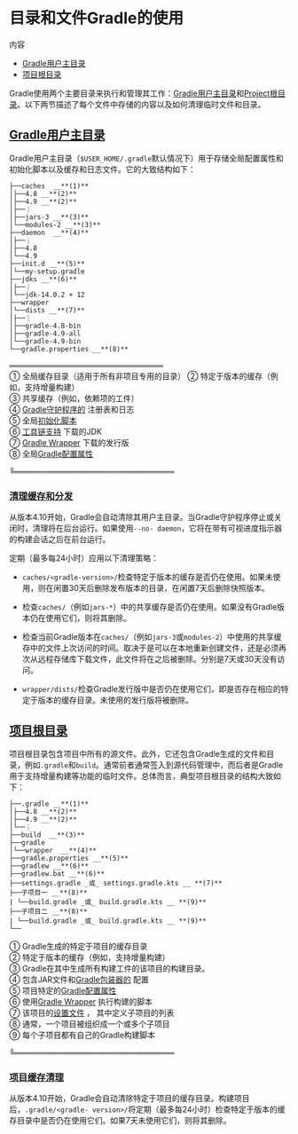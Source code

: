 # 目录和文件Gradle的使用


内容

  * [Gradle用户主目录](#Gradle用户主目录)
  * [项目根目录](#项目根目录)

Gradle使用两个主要目录来执行和管理其工作：[Gradle用户主目录](#Gradle用户主目录)和[Project根目录](#项目根目录)。以下两节描述了每个文件中存储的内容以及如何清理临时文件和目录。

## [Gradle用户主目录](#Gradle用户主目录)

Gradle用户主目录（`$USER_HOME/.gradle`默认情况下）用于存储全局配置属性和初始化脚本以及缓存和日志文件。它的大致结构如下：

    
    
    ├──caches  __**(1)**
    │├──4.8 __**(2)**
    │├──4.9 __**(2)**
    │├──⋮
    │├──jars-3 __**(3)**
    │└──modules-2 __**(3)**
    ├──daemon  __**(4)**
    │├──⋮
    │├──4.8
    │└──4.9
    ├──init.d __**(5)**
    │└──my-setup.gradle
    ├──jdks __**(6)**
    │├──⋮
    │└──jdk-14.0.2 + 12
    ├──wrapper
    │└──dists __**(7)**
    │├──⋮
    │├──gradle-4.8-bin
    │├──gradle-4.9-all
    │└──gradle-4.9-bin
    └──gradle.properties __**(8)**
    
════════════════════════════    
①  全局缓存目录（适用于所有非项目专用的目录） 
②  特定于版本的缓存（例如，支持增量构建）  
③  共享缓存（例如，依赖项的工件）  
④ [Gradle守护程序的](/md/Gradle守护程序.md#gradle_daemon) 注册表和日志[](/md/Gradle守护程序.md#gradle_daemon)  
⑤ 全局[初始化脚本](/md/初始化脚本.md#init_scripts)  
⑥ [工具链支持](/md/JVM项目的工具链.md#自动配置) 下载的JDK[](/md/JVM项目的工具链.md#自动配置)  
⑦  [Gradle Wrapper](/md/gradle_wrapper.md#gradle_wrapper) 下载的发行版[](/md/gradle_wrapper.md#gradle_wrapper)  
⑧ 全局[Gradle配置属性](/md/Gradle环境搭建.md#Gradle属性)  

╚═════════════════════════════    
### [清理缓存和分发](#清理缓存和分发)

从版本4.10开始，Gradle会自动清除其用户主目录。当Gradle守护程序停止或关闭时，清理将在后台运行。如果使用`--no-
daemon`，它将在带有可视进度指示器的构建会话之后在前台运行。

定期（最多每24小时）应用以下清理策略：

  * `caches/<gradle-version>/`检查特定于版本的缓存是否仍在使用。如果未使用，则在闲置30天后删除发布版本的目录，在闲置7天后删除快照版本。

  * 检查`caches/`（例如`jars-*`）中的共享缓存是否仍在使用。如果没有Gradle版本仍在使用它们，则将其删除。

  * 检查当前Gradle版本在`caches/`（例如`jars-3`或`modules-2`）中使用的共享缓存中的文件上次访问的时间。取决于是可以在本地重新创建文件，还是必须再次从远程存储库下载文件，此文件将在之后被删除。分别是7天或30天没有访问。

  * `wrapper/dists/`检查Gradle发行版中是否仍在使用它们，即是否存在相应的特定于版本的缓存目录。未使用的发行版将被删除。

## [项目根目录](#项目根目录)

项目根目录包含项目中所有的源文件。此外，它还包含Gradle生成的文件和目录，例如`.gradle`和`build`。通常前者通常签入到源代码管理中，而后者是Gradle用于支持增量构建等功能的临时文件。总体而言，典型项目根目录的结构大致如下：

    
    
    ├──.gradle __**(1)**
    │├──4.8 __**(2)**
    │├──4.9 __**(2)**
    │└──⋮
    ├──build  __**(3)**
    ├──gradle
    │└──wrapper  __**(4)**
    ├──gradle.properties __**(5)**
    ├──gradlew __**(6)**
    ├──gradlew.bat __**(6)**
    ├──settings.gradle _或_ settings.gradle.kts __ **(7)**
    ├──子项目一 __**(8)**
    | └──build.gradle _或_ build.gradle.kts __ **(9)**
    ├──子项目二 __**(8)**
    | └──build.gradle _或_ build.gradle.kts __ **(9)**
    └──

①  Gradle生成的特定于项目的缓存目录  
②  特定于版本的缓存（例如，支持增量构建）  
③  Gradle在其中生成所有构建工件的该项目的构建目录。  
④ 包含JAR文件和[Gradle包装器的](/md/gradle_wrapper.md#gradle_wrapper) 配置[](/md/gradle_wrapper.md#gradle_wrapper)  
⑤ 项目特定的[Gradle配置属性](/md/Gradle环境搭建.md#Gradle属性)  
⑥  使用[Gradle Wrapper](/md/gradle_wrapper.md#gradle_wrapper) 执行构建的脚本[](/md/gradle_wrapper.md#gradle_wrapper)  
⑦ 该项目的[设置文件](/md/构建生命周期.md#设定档) ， 其中定义子项目的列表  
⑧  通常，一个项目被组织成一个或多个子项目  
⑨  每个子项目都有自己的Gradle构建脚本  
  
╚═════════════════════════════    
### [项目缓存清理](#项目缓存清理)

从版本4.10开始，Gradle会自动清除特定于项目的缓存目录。构建项目后，`.gradle/<gradle-
version>/`将定期（最多每24小时）检查特定于版本的缓存目录中是否仍在使用它们。如果7天未使用它们，则将其删除。

